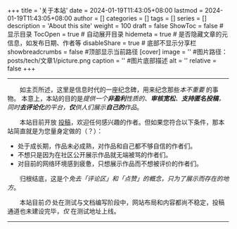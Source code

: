+++
title = '关于本站'
date = 2024-01-19T11:43:05+08:00
lastmod = 2024-01-19T11:43:05+08:00
author = []
categories = []
tags = []
series = []
description = 'About this site'
weight = 100
draft = false
ShowToc = false  # 显示目录
TocOpen = true # 自动展开目录
hidemeta = true # 是否隐藏文章的元信息，如发布日期、作者等
disableShare = true # 底部不显示分享栏
showbreadcrumbs = false #顶部显示当前路径
[cover]
    image = '' #图片路径：posts/tech/文章1/picture.png
    caption = '' #图片底部描述
    alt = ''
    relative = false
+++

----

&emsp;&emsp;如主页所述，这里是信息时代的一座纪念碑，用来纪念那些*本不重要* 的事物。
本意上，本站的目的是*提供一个**非盈利**性质的、**审核宽松**、**支持匿名投稿**，同时**去评论化**的平台，**仅**供人们展示**自己的**作品*。  

&emsp;&emsp;本站目前开放 [投稿][post_suggestions]，欢迎任何感兴趣的作者。但如果您符合以下条件，那本站简直就是为您量身定做的（？）：

[post_suggestions]: ../../guide/post_suggestions

* 处于成长期，作品未必成熟，对作品和自己都不够自信的作者们。
* 不想只是因为在社区公开展示作品就无端被骂的作者们。
* 对目前的网络环境感到疲惫，只想展示作品而不想被评价的作者们。

&emsp;&emsp;归根结底，这是个*免去「评论区」和「点赞」的概念，只为了展示而存在的地方*。

&emsp;&emsp;本站目前*仍* 处在测试与文档编写阶段中，网站布局和内容都尚不稳定，投稿通道也未建设完毕，*仅* 在测试地址上线。  

----